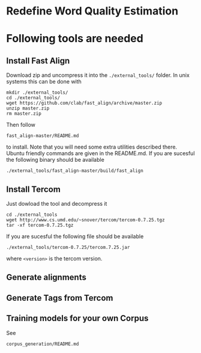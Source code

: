 Redefine Word Quality Estimation
======

# Following tools are needed

## Install Fast Align

Download zip and uncompress it into the `./external_tools/` folder. In unix
systems this can be done with

    mkdir ./external_tools/
    cd ./external_tools/
    wget https://github.com/clab/fast_align/archive/master.zip
    unzip master.zip
    rm master.zip
    
Then follow 

    fast_align-master/README.md 
    
to install. Note that you will need some extra utilities described there.
Ubuntu friendly commands are given in the README.md. If you are sucesful the
following binary should be available

    ./external_tools/fast_align-master/build/fast_align  

## Install Tercom

Just dowload the tool and decompress it

    cd ./external_tools
    wget http://www.cs.umd.edu/~snover/tercom/tercom-0.7.25.tgz
    tar -xf tercom-0.7.25.tgz

If you are sucesful the following file should be available

    ./external_tools/tercom-0.7.25/tercom.7.25.jar

where `<version>` is the tercom version.

## Generate alignments

## Generate Tags from Tercom



## Training models for your own Corpus 

See 

    corpus_generation/README.md
